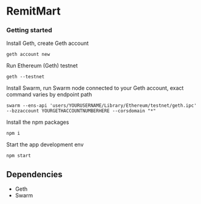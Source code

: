 # RemitMart

### Getting started

Install Geth, create Geth account
```
geth account new
```

Run Ethereum (Geth) testnet
```
geth --testnet
```

Install Swarm, run Swarm node connected to your Geth account, exact command varies by endpoint path
```
swarm --ens-api 'users/YOURUSERNAME/Library/Ethereum/testnet/geth.ipc'   --bzzaccount YOURGETHACCOUNTNUMBERHERE --corsdomain "*"
```

Install the npm packages
```
npm i
```

Start the app development env
```
npm start
```

## Dependencies

* Geth
* Swarm

